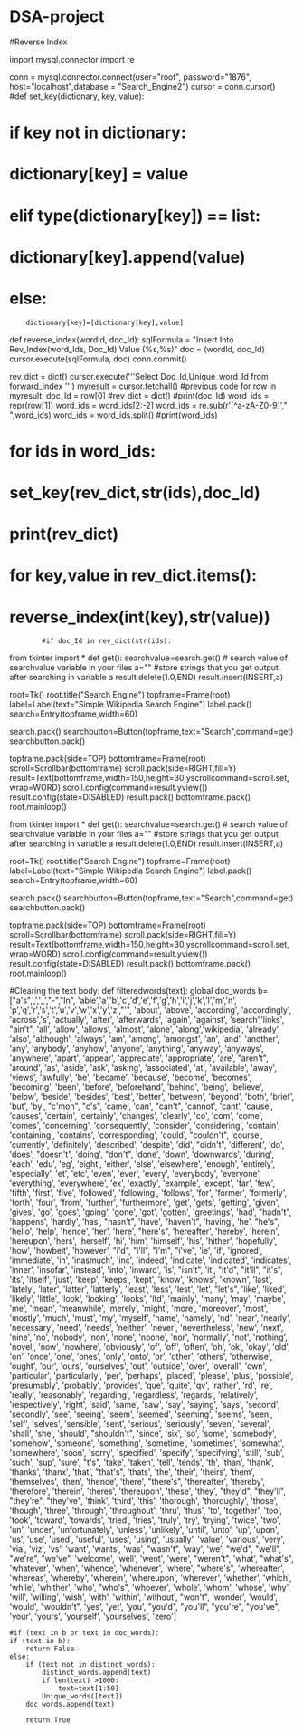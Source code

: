 # DSA-project

#Reverse Index

import mysql.connector
import re



conn = mysql.connector.connect(user="root",
		password="1876",
		host="localhost",database = "Search_Engine2")
cursor = conn.cursor()
#def set_key(dictionary, key, value):
#	if key not in dictionary:
#		dictionary[key] = value
#	elif type(dictionary[key]) == list:
#		dictionary[key].append(value)
#	else:
		dictionary[key]=[dictionary[key],value]

def reverse_index(wordId, doc_Id):
	sqlFormula = "Insert Into Rev_Index(word_Ids, Doc_Id) Value (%s,%s)"
	doc = (wordId, doc_Id)
	cursor.execute(sqlFormula, doc)
	conn.commit()

rev_dict = dict()
cursor.execute('''Select Doc_Id,Unique_word_Id
				from forward_index ''')
myresult = cursor.fetchall()
#previous code
for row in myresult:
	doc_Id = row[0]
	#rev_dict = dict()
	#print(doc_Id)
	word_ids = repr(row[1])
	word_ids = word_ids[2:-2]
	word_ids = re.sub(r'[^a-zA-Z0-9]'," ",word_ids)
	word_ids = word_ids.split()
	#print(word_ids)
#	for ids in word_ids:
#		set_key(rev_dict,str(ids),doc_Id)
#	print(rev_dict)
#	for key,value in rev_dict.items():
#		reverse_index(int(key),str(value))
			#if doc_Id in rev_dict(str(ids):


from tkinter import *
def get():
    searchvalue=search.get()
    # search value of searchvalue variable in your files
    a=""      #store strings that you get output after searching in variable a
    result.delete(1.0,END)
    result.insert(INSERT,a)

root=Tk()
root.title("Search Engine")
topframe=Frame(root)
label=Label(text="Simple Wikipedia Search Engine")
label.pack()
search=Entry(topframe,width=60)

search.pack()
searchbutton=Button(topframe,text="Search",command=get)
searchbutton.pack()




topframe.pack(side=TOP)
bottomframe=Frame(root)
scroll=Scrollbar(bottomframe)
scroll.pack(side=RIGHT,fill=Y)
result=Text(bottomframe,width=150,height=30,yscrollcommand=scroll.set,wrap=WORD)
scroll.config(command=result.yview())
result.config(state=DISABLED)
result.pack()
bottomframe.pack()
root.mainloop()



from tkinter import *
def get():
    searchvalue=search.get()
    # search value of searchvalue variable in your files
    a=""      #store strings that you get output after searching in variable a
    result.delete(1.0,END)
    result.insert(INSERT,a)

root=Tk()
root.title("Search Engine")
topframe=Frame(root)
label=Label(text="Simple Wikipedia Search Engine")
label.pack()
search=Entry(topframe,width=60)

search.pack()
searchbutton=Button(topframe,text="Search",command=get)
searchbutton.pack()




topframe.pack(side=TOP)
bottomframe=Frame(root)
scroll=Scrollbar(bottomframe)
scroll.pack(side=RIGHT,fill=Y)
result=Text(bottomframe,width=150,height=30,yscrollcommand=scroll.set,wrap=WORD)
scroll.config(command=result.yview())
result.config(state=DISABLED)
result.pack()
bottomframe.pack()
root.mainloop()


#Clearing the text body:
def	filteredwords(text): 
	global doc_words
	b=["a's",',','_',"-","In", 'able','a','b','c','d','e','f','g','h','i','j','k','l','m','n',
	'p','q','r','s','t','u','v','w','x','y','z',"'", 'about', 'above', 'according', 'accordingly', 
	'across','s', 'actually', 'after', 'afterwards', 'again', 'against', 'search','links',
	"ain't", 'all', 'allow', 'allows', 'almost', 'alone', 'along','wikipedia', 'already', 
	'also', 'although', 'always', 'am', 'among', 'amongst', 'an', 'and', 'another', 
	'any', 'anybody', 'anyhow', 'anyone', 'anything', 'anyway', 'anyways', 'anywhere', 
	'apart', 'appear', 'appreciate', 'appropriate', 'are', "aren't", 'around', 
	'as', 'aside', 'ask', 'asking', 'associated', 'at', 'available', 'away', 'views',
	'awfully', 'be', 'became', 'because', 'become', 'becomes', 'becoming', 'been', 
	'before', 'beforehand', 'behind', 'being', 'believe', 'below', 'beside', 
	'besides', 'best', 'better', 'between', 'beyond', 'both', 'brief', 'but', 'by', 
	"c'mon", "c's", 'came', 'can', "can't", 'cannot', 'cant', 'cause', 'causes', 
	'certain', 'certainly', 'changes', 'clearly', 'co', 'com', 'come', 'comes', 
	'concerning', 'consequently', 'consider', 'considering', 'contain', 
	'containing', 'contains', 'corresponding', 'could', "couldn't", 'course', 
	'currently', 'definitely', 'described', 'despite', 'did', "didn't", 'different', 
	'do', 'does', "doesn't", 'doing', "don't", 'done', 'down', 'downwards', 
	'during', 'each', 'edu', 'eg', 'eight', 'either', 'else', 'elsewhere', 'enough', 
	'entirely', 'especially', 'et', 'etc', 'even', 'ever', 'every', 'everybody', 'everyone', 
	'everything', 'everywhere', 'ex', 'exactly', 'example', 'except', 'far', 'few', 
	'fifth', 'first', 'five', 'followed', 'following', 'follows', 'for', 
	'former', 'formerly', 'forth', 'four', 'from', 'further', 'furthermore', 
	'get', 'gets', 'getting', 'given', 'gives', 'go', 'goes', 'going', 
	'gone', 'got', 'gotten', 'greetings', 'had', "hadn't", 'happens', 
	'hardly', 'has', "hasn't", 'have', "haven't", 'having', 'he', "he's", 
	'hello', 'help', 'hence', 'her', 'here', "here's", 'hereafter', 
	'hereby', 'herein', 'hereupon', 'hers', 'herself', 'hi', 'him', 
	'himself', 'his', 'hither', 'hopefully', 'how', 'howbeit', 'however', 
	"i'd", "i'll", "i'm", "i've", 'ie', 'if', 'ignored', 'immediate',
	'in', 'inasmuch', 'inc', 'indeed', 'indicate', 'indicated',
	'indicates', 'inner', 'insofar', 'instead', 'into', 'inward', 
	'is', "isn't", 'it', "it'd", "it'll", "it's", 'its', 'itself', 
	'just', 'keep', 'keeps', 'kept', 'know', 'knows', 'known', 'last', 
	'lately', 'later', 'latter', 'latterly', 'least', 'less', 'lest', 
	'let', "let's", 'like', 'liked', 'likely', 'little', 'look', 
	'looking', 'looks', 'ltd', 'mainly', 'many', 'may', 'maybe', 
	'me', 'mean', 'meanwhile', 'merely', 'might', 'more', 'moreover', 
	'most', 'mostly', 'much', 'must', 'my', 'myself', 'name', 'namely', 
	'nd', 'near', 'nearly', 'necessary', 'need', 'needs', 'neither', 
	'never', 'nevertheless', 'new', 'next', 'nine', 'no', 'nobody', 'non', 'none', 
	'noone', 'nor', 'normally', 'not', 'nothing', 'novel', 'now', 
	'nowhere', 'obviously', 'of', 'off', 'often', 'oh', 'ok', 'okay', 'old', 
	'on', 'once', 'one', 'ones', 'only', 'onto', 'or', 'other', 'others', 
	'otherwise', 'ought', 'our', 'ours', 'ourselves', 'out', 'outside', 
	'over', 'overall', 'own', 'particular', 'particularly', 'per', 
	'perhaps', 'placed', 'please', 'plus', 'possible', 'presumably', 
	'probably', 'provides', 'que', 'quite', 'qv', 'rather', 'rd', 're', 'really', 
	'reasonably', 'regarding', 'regardless', 'regards', 'relatively', 'respectively', 
	'right', 'said', 'same', 'saw', 'say', 'saying', 'says', 'second', 
	'secondly', 'see', 'seeing', 'seem', 'seemed', 'seeming', 'seems', 
	'seen', 'self', 'selves', 'sensible', 'sent', 'serious', 'seriously', 
	'seven', 'several', 'shall', 'she', 'should', "shouldn't", 'since', 'six', 'so', 
	'some', 'somebody', 'somehow', 'someone', 'something', 'sometime', 'sometimes', 
	'somewhat', 'somewhere', 'soon', 'sorry', 'specified', 'specify', 'specifying', 
	'still', 'sub', 'such', 'sup', 'sure', "t's", 'take', 'taken', 'tell', 'tends', 
	'th', 'than', 'thank', 'thanks', 'thanx', 'that', "that's", 'thats', 
	'the', 'their', 'theirs', 'them', 'themselves', 'then', 'thence', 'there', 
	"there's", 'thereafter', 'thereby', 'therefore', 'therein', 'theres', 
	'thereupon', 'these', 'they', "they'd", "they'll", "they're", 
	"they've", 'think', 'third', 'this', 'thorough', 'thoroughly', 'those', 
	'though', 'three', 'through', 'throughout', 'thru', 'thus', 'to', 
	'together', 'too', 'took', 'toward', 'towards', 'tried', 
	'tries', 'truly', 'try', 'trying', 'twice', 'two', 'un',
	'under', 'unfortunately', 'unless', 'unlikely', 'until', 'unto', 'up', 'upon', 
	'us', 'use', 'used', 'useful', 'uses', 'using', 'usually', 'value', 'various', 
	'very', 'via', 'viz', 'vs', 'want', 'wants', 'was', "wasn't", 'way', 'we', "we'd", "we'll", 
	"we're", "we've", 'welcome', 'well', 'went', 'were', "weren't", 'what', 
	"what's", 'whatever', 'when', 'whence', 'whenever', 'where', "where's", 'whereafter', 
	'whereas', 'whereby', 'wherein', 'whereupon', 'wherever', 'whether', 
	'which', 'while', 'whither', 'who', "who's", 'whoever', 
	'whole', 'whom', 'whose', 'why', 'will', 'willing', 'wish', 
	'with', 'within', 'without', "won't", 'wonder', 'would', 'would', 
	"wouldn't", 'yes', 'yet', 'you', "you'd", "you'll", 
	"you're", "you've", 'your', 'yours', 'yourself', 'yourselves', 'zero']


	#if (text in b or text in doc_words):
	if (text in b):
		return False
	else:
		if (text not in distinct_words):
			distinct_words.append(text)
			if len(text) >1000:
				text=text[1:50]
			Unique_words([text])	
		doc_words.append(text)

		return True

